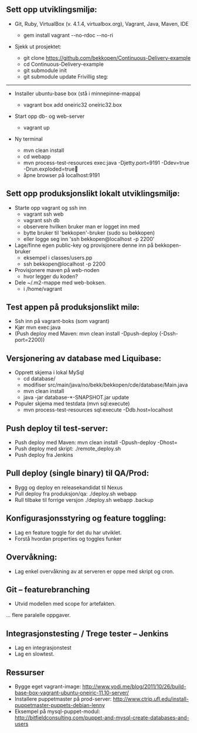 Sett opp utviklingsmiljø:
-------------------------
- Git, Ruby, VirtualBox (v. 4.1.4, virtualbox.org), Vagrant, Java, Maven, IDE
  - gem install vagrant --no-rdoc --no-ri
  
- Sjekk ut prosjektet:
  - git clone https://github.com/bekkopen/Continuous-Delivery-example
  - cd Continuous-Delivery-example
  - git submodule init
  - git submodule update
Frivillig steg:
-----------------
- Installer ubuntu-base box (stå i minnepinne-mappa)
  - vagrant box add oneiric32 oneiric32.box

- Start opp db- og web-server
  - vagrant up
- Ny terminal
  - mvn clean install
  - cd webapp
  - mvn process-test-resources exec:java -Djetty.port=9191 -Ddev=true -Drun.exploded=true
  - åpne browser på localhost:9191
 
Sett opp produksjonslikt lokalt utviklingsmiljø:
------------------------------------------------
- Starte opp vagrant og ssh inn
  - vagrant ssh web
  - vagrant ssh db
  - observere hvilken bruker man er logget inn med
  - bytte bruker til 'bekkopen'-bruker (sudo su bekkopen)
  - eller logge seg inn 'ssh bekkopen@localhost -p 2200'
- Lage/finne egen public-key og provisjonere denne inn på bekkopen-bruker
    * eksempel i classes/users.pp  
    * ssh bekkopen@localhost -p 2200
- Provisjonere maven på web-noden
  - hvor legger du koden?
- Dele ~/.m2-mappe med web-boksen.
  - i /home/vagrant


Test appen på produksjonslikt milø:
------------------------------------
- Ssh inn på vagrant-boks (som vagrant)
- Kjør mvn exec:java
- (Push deploy med Maven: mvn clean install -Dpush-deploy (-Dssh-port=2200))

Versjonering av database med Liquibase:
------------------------------------
- Opprett skjema i lokal MySql 
   * cd database/
   * modifiser src/main/java/no/bekk/bekkopen/cde/database/Main.java
   * mvn clean install
   * java -jar database-*-SNAPSHOT.jar update
- Populer skjema med testdata (mvn sql:execute)
   * mvn process-test-resources sql:execute -Ddb.host=localhost

Push deploy til test-server:
-------------------------
- Push deploy med Maven: mvn clean install -Dpush-deploy -Dhost=<hostname>
- Push deploy med skript: ./remote_deploy.sh <node>
- Push deploy fra Jenkins

Pull deploy (single binary)  til QA/Prod:
-----------------------------------------
- Bygg og deploy en releasekandidat til Nexus
- Pull deploy fra produksjon/qa: ./deploy.sh webapp <version>
- Rull tilbake til forrige versjon ./deploy.sh webapp <version>.backup

Konfigurasjonsstyring og feature toggling:
------------------------------------------
- Lag en feature toggle for det du har utviklet.
- Forstå hvordan properties og toggles funker

Overvåkning:
------------
- Lag enkel overvåkning av at serveren er oppe med skript og cron.

Git – featurebranching
-----------------------
- Utvid modellen med scope for artefakten.

... flere paralelle oppgaver.

Integrasjonstesting / Trege tester – Jenkins
--------------------------------------------
- Lag en integrasjonstest
- Lag en slowtest.


Ressurser
--------------------------------------------
- Bygge eget vagrant-image: http://www.yodi.me/blog/2011/10/26/build-base-box-vagrant-ubuntu-oneiric-11.10-server/
- Installere puppetmaster på prod-server: http://www.ctrip.ufl.edu/install-puppetmaster-puppets-debian-lenny
- Eksempel på mysql-puppet-modul: http://bitfieldconsulting.com/puppet-and-mysql-create-databases-and-users
